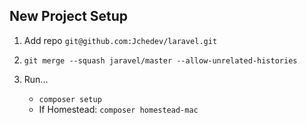 ## New Project Setup

1. Add repo `git@github.com:Jchedev/laravel.git`

2. `git merge --squash jaravel/master --allow-unrelated-histories`

3. Run...
   - `composer setup`
   - If Homestead: `composer homestead-mac`
